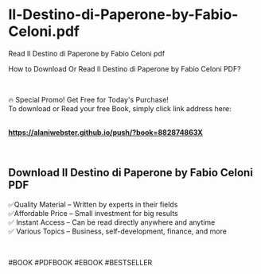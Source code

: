 # Il-Destino-di-Paperone-by-Fabio-Celoni.pdf
Read Il Destino di Paperone by Fabio Celoni pdf
<p>How to Download Or Read Il Destino di Paperone by Fabio Celoni PDF?</p>
<p>&nbsp;</p>
<p>&#128293;  Special Promo! Get Free for Today's Purchase!<br />To download or Read your free Book, simply click link address here:&nbsp;<br />&nbsp;</p>
<p><a href="https://alaniwebster.github.io/push/?book=882874863X"><strong>https://alaniwebster.github.io/push/?book=882874863X</strong></a></p>
<p>&nbsp;</p>
<h2>Download Il Destino di Paperone by Fabio Celoni PDF</h2>
<p>&#x2705;Quality Material &ndash; Written by experts in their fields<br />&#x2705;Affordable Price &ndash; Small investment for big results<br />&#x2705; Instant Access &ndash; Can be read directly anywhere and anytime<br />&#x2705; Various Topics &ndash; Business, self-development, finance, and more</p>
<p>&nbsp;</p>
<p>#BOOK #PDFBOOK #EBOOK #BESTSELLER</p>
